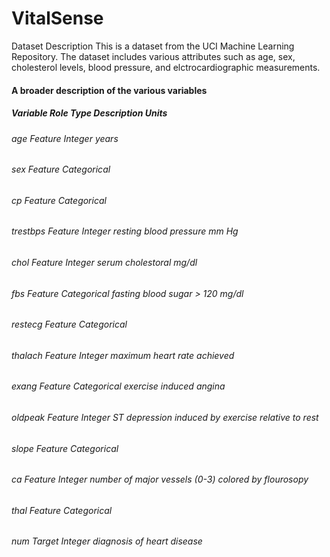 # VitalSense

Dataset Description 
This is a dataset from the UCI Machine Learning Repository. The dataset includes various attributes such as age, sex, cholesterol levels, blood pressure, and elctrocardiographic measurements. 

#### A broader description of the various variables 

##### Variable  	Role	  Type		    Description	             Units	
###### age	        Feature	  Integer			                     years	
###### sex	        Feature	  Categorical				        
###### cp	        Feature	  Categorical			
###### trestbps	    Feature	  Integer	    resting blood pressure 	 mm Hg	
###### chol	        Feature	  Integer	    serum cholestoral	     mg/dl	
###### fbs	        Feature	  Categorical   fasting blood sugar > 120 mg/dl		
###### restecg	    Feature	  Categorical				
###### thalach	    Feature	  Integer		maximum heart rate achieved		
###### exang	    Feature	  Categorical   exercise induced angina		
###### oldpeak	    Feature	  Integer		ST depression induced by exercise relative to rest		
###### slope	    Feature	  Categorical				
###### ca	        Feature	  Integer		number of major vessels (0-3) colored by flourosopy		
###### thal	        Feature	  Categorical				
###### num	        Target	  Integer		diagnosis of heart disease		
